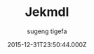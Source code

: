 ---
title: Jekmdl
github: 'https://github.com/tigefa4u/jekmdl'
demo: 'http://tigefa4u.github.io/jekmdl/'
author: sugeng tigefa
ssg:
  - Jekyll
cms:
  - No Cms
date: 2015-12-31T23:50:44.000Z
github_branch: gh-pages
description: ':+1: Jekyll themes use Material Design Lite'
stale: true
---